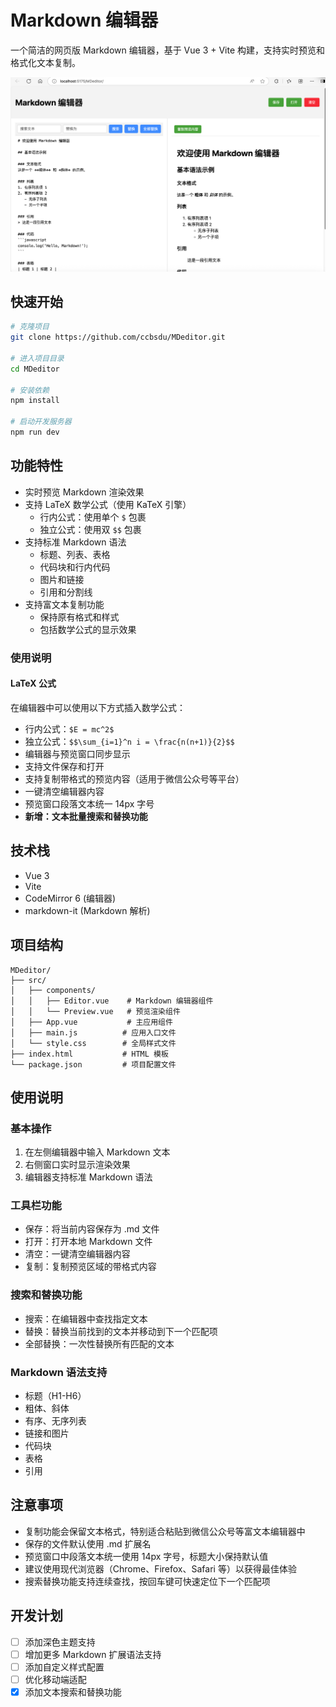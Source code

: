 
# Markdown 编辑器

一个简洁的网页版 Markdown 编辑器，基于 Vue 3 + Vite 构建，支持实时预览和格式化文本复制。

![编辑器预览](./images/screenshot.png)

## 快速开始

```bash
# 克隆项目
git clone https://github.com/ccbsdu/MDeditor.git

# 进入项目目录
cd MDeditor

# 安装依赖
npm install

# 启动开发服务器
npm run dev
```

## 功能特性

- 实时预览 Markdown 渲染效果
- 支持 LaTeX 数学公式（使用 KaTeX 引擎）
  - 行内公式：使用单个 `$` 包裹
  - 独立公式：使用双 `$$` 包裹
- 支持标准 Markdown 语法
  - 标题、列表、表格
  - 代码块和行内代码
  - 图片和链接
  - 引用和分割线
- 支持富文本复制功能
  - 保持原有格式和样式
  - 包括数学公式的显示效果

### 使用说明

#### LaTeX 公式
在编辑器中可以使用以下方式插入数学公式：
- 行内公式：`$E = mc^2$`
- 独立公式：`$$\sum_{i=1}^n i = \frac{n(n+1)}{2}$$`
- 编辑器与预览窗口同步显示
- 支持文件保存和打开
- 支持复制带格式的预览内容（适用于微信公众号等平台）
- 一键清空编辑器内容
- 预览窗口段落文本统一 14px 字号
- **新增：文本批量搜索和替换功能**

## 技术栈

- Vue 3
- Vite
- CodeMirror 6 (编辑器)
- markdown-it (Markdown 解析)


## 项目结构

```
MDeditor/
├── src/
│   ├── components/
│   │   ├── Editor.vue    # Markdown 编辑器组件
│   │   └── Preview.vue   # 预览渲染组件
│   ├── App.vue           # 主应用组件
│   ├── main.js          # 应用入口文件
│   └── style.css        # 全局样式文件
├── index.html           # HTML 模板
└── package.json         # 项目配置文件
```

## 使用说明

### 基本操作
1. 在左侧编辑器中输入 Markdown 文本
2. 右侧窗口实时显示渲染效果
3. 编辑器支持标准 Markdown 语法

### 工具栏功能
- 保存：将当前内容保存为 .md 文件
- 打开：打开本地 Markdown 文件
- 清空：一键清空编辑器内容
- 复制：复制预览区域的带格式内容

### 搜索和替换功能
- 搜索：在编辑器中查找指定文本
- 替换：替换当前找到的文本并移动到下一个匹配项
- 全部替换：一次性替换所有匹配的文本

### Markdown 语法支持
- 标题（H1-H6）
- 粗体、斜体
- 有序、无序列表
- 链接和图片
- 代码块
- 表格
- 引用

## 注意事项

- 复制功能会保留文本格式，特别适合粘贴到微信公众号等富文本编辑器中
- 保存的文件默认使用 .md 扩展名
- 预览窗口中段落文本统一使用 14px 字号，标题大小保持默认值
- 建议使用现代浏览器（Chrome、Firefox、Safari 等）以获得最佳体验
- 搜索替换功能支持连续查找，按回车键可快速定位下一个匹配项

## 开发计划

- [ ] 添加深色主题支持
- [ ] 增加更多 Markdown 扩展语法支持
- [ ] 添加自定义样式配置
- [ ] 优化移动端适配
- [x] 添加文本搜索和替换功能
